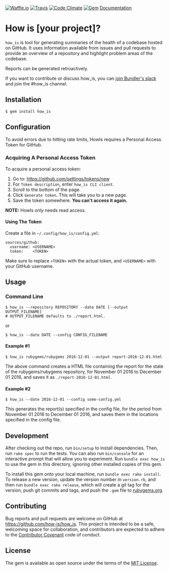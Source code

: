 [![Waffle.io](https://img.shields.io/waffle/label/how-is/how_is/in%20progress.svg)](https://waffle.io/how-is/how_is)
[![Travis](https://img.shields.io/travis/how-is/how_is.svg)](https://travis-ci.org/how-is/how_is)
[![Code Climate](https://img.shields.io/codeclimate/github/how-is/how_is.svg)](https://codeclimate.com/github/how-is/how_is)
[![Gem](https://img.shields.io/gem/v/how_is.svg)](https://rubygems.org/gems/how_is)
[Documentation](https://how-is.github.io)

# How is [your project]?

`how_is` is tool for generating summaries of the health of a codebase hosted on GitHub. It uses information available from issues and pull requests to provide an overview of a repository and highlight problem areas of the codebase.

Reports can be generated retroactively.

If you want to contribute or discuss how_is, you can [join Bundler's slack](http://slack.bundler.io/) and join the #how_is channel.

## Installation

    $ gem install how_is

## Configuration

To avoid errors due to hitting rate limits, HowIs requires a Personal
Access Token for GitHub.

### Acquiring A Personal Access Token

To acquire a personal access token:

1. Go to: https://github.com/settings/tokens/new
2. For `Token description`, enter `how_is CLI client`.
3. Scroll to the bottom of the page.
4. Click `Generate token`. This will take you to a new page.
5. Save the token somewhere. **You can't access it again.**

**NOTE:** HowIs _only_ needs read access.

#### Using The Token

Create a file in `~/.config/how_is/config.yml`:

```
sources/github:
  username: <USERNAME>
  token:    <TOKEN>
```

Make sure to replace `<TOKEN>` with the actual token, and `<USERNAME>`
with your GitHub username.

## Usage

### Command Line

    $ how_is --repository REPOSITORY --date DATE [--output OUTPUT_FILENAME]
    # OUTPUT_FILENAME defaults to ./report.html.

or

    $ how_is --date DATE --config CONFIG_FILENAME

#### Example \#1

    $ how_is rubygems/rubygems 2016-12-01 --output report-2016-12-01.html

The above command creates a HTML file containing the report for the state of
the rubygems/rubygems repository, for November 01 2016 to
December 01 2016, and saves it as `./report-2016-12-01.html`.

#### Example \#2

    $ how_is --date 2016-12-01 --config some-config.yml

This generates the report(s) specified in the config file, for the period
from November 01 2016 to December 01 2016, and saves them in the
locations specified in the config file.

## Development

After checking out the repo, run `bin/setup` to install dependencies. Then, run `rake spec` to run the tests. You can also run `bin/console` for an interactive prompt that will allow you to experiment. Run `bundle exec how_is` to use the gem in this directory, ignoring other installed copies of this gem.

To install this gem onto your local machine, run `bundle exec rake install`. To release a new version, update the version number in `version.rb`, and then run `bundle exec rake release`, which will create a git tag for the version, push git commits and tags, and push the `.gem` file to [rubygems.org](https://rubygems.org).

## Contributing

Bug reports and pull requests are welcome on GitHub at https://github.com/how-is/how_is. This project is intended to be a safe, welcoming space for collaboration, and contributors are expected to adhere to the [Contributor Covenant](http://contributor-covenant.org) code of conduct.

## License

The gem is available as open source under the terms of the [MIT License](http://opensource.org/licenses/MIT).
